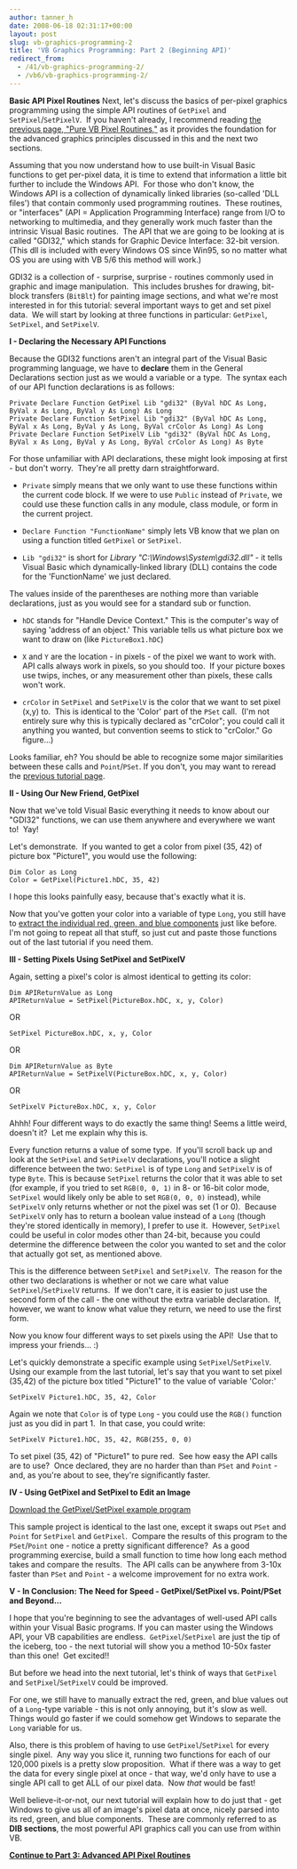 ```yaml
---
author: tanner_h
date: 2008-06-18 02:31:17+00:00
layout: post
slug: vb-graphics-programming-2
title: 'VB Graphics Programming: Part 2 (Beginning API)'
redirect_from:
  - /41/vb-graphics-programming-2/
  - /vb6/vb-graphics-programming-2/
---
```


**Basic API Pixel Routines**
Next, let's discuss the basics of per-pixel graphics programming using the simple API routines of `GetPixel` and `SetPixel`/`SetPixelV`.  If you haven't already, I recommend reading [the previous page, "Pure VB Pixel Routines,"](2008/06/17/vb-graphics-programming-1) as it provides the foundation for the advanced graphics principles discussed in this and the next two sections.

Assuming that you now understand how to use built-in Visual Basic functions to get per-pixel data, it is time to extend that information a little bit further to include the Windows API.  For those who don't know, the Windows API is a collection of dynamically linked libraries (so-called 'DLL files') that contain commonly used programming routines.  These routines, or "interfaces" (API = Application Programming Interface) range from I/O to networking to multimedia, and they generally work much faster than the intrinsic Visual Basic routines.  The API that we are going to be looking at is called "GDI32," which stands for Graphic Device Interface: 32-bit version.  (This dll is included with every Windows OS since Win95, so no matter what OS you are using with VB 5/6 this method will work.)

GDI32 is a collection of - surprise, surprise - routines commonly used in graphic and image manipulation.  This includes brushes for drawing, bit-block transfers (`BitBlt`) for painting image sections, and what we're most interested in for this tutorial: several important ways to get and set pixel data.  We will start by looking at three functions in particular: `GetPixel`, `SetPixel`, and `SetPixelV`.

**I - Declaring the Necessary API Functions**

Because the GDI32 functions aren't an integral part of the Visual Basic programming language, we have to **declare** them in the General Declarations section just as we would a variable or a type.  The syntax each of our API function declarations is as follows:

    Private Declare Function GetPixel Lib "gdi32" (ByVal hDC As Long, ByVal x As Long, ByVal y As Long) As Long
    Private Declare Function SetPixel Lib "gdi32" (ByVal hDC As Long, ByVal x As Long, ByVal y As Long, ByVal crColor As Long) As Long
    Private Declare Function SetPixelV Lib "gdi32" (ByVal hDC As Long, ByVal x As Long, ByVal y As Long, ByVal crColor As Long) As Byte

For those unfamiliar with API declarations, these might look imposing at first - but don't worry.  They're all pretty darn straightforward.
	
  * `Private` simply means that we only want to use these functions within the current code block. If we were to use `Public` instead of `Private`, we could use these function calls in any module, class module, or form in the current project.
	
  * `Declare Function "FunctionName"` simply lets VB know that we plan on using a function titled `GetPixel` or `SetPixel`.
	
  * `Lib "gdi32"` is short for _Library "C:\Windows\System\gdi32.dll"_ - it tells Visual Basic which dynamically-linked library (DLL) contains the code for the 'FunctionName' we just declared.

The values inside of the parentheses are nothing more than variable declarations, just as you would see for a standard sub or function.
	
  * `hDC` stands for "Handle Device Context." This is the computer's way of saying 'address of an object.' This variable tells us what picture box we want to draw on (like `PictureBox1.hDC`)
	
  * `X` and `Y` are the location - in pixels - of the pixel we want to work with. API calls always work in pixels, so you should too.  If your picture boxes use twips, inches, or any measurement other than pixels, these calls won't work.
	
  * `crColor` in `SetPixel` and `SetPixelV` is the color that we want to set pixel (x,y) to.  This is identical to the 'Color' part of the `PSet` call.  (I'm not entirely sure why this is typically declared as "crColor"; you could call it anything you wanted, but convention seems to stick to "crColor." Go figure...)

Looks familiar, eh? You should be able to recognize some major similarities between these calls and `Point`/`PSet`. If you don't, you may want to reread the [previous tutorial page](2008/06/17/vb-graphics-programming-1).

**II - Using Our New Friend, GetPixel**

Now that we've told Visual Basic everything it needs to know about our "GDI32" functions, we can use them anywhere and everywhere we want to!  Yay!

Let's demonstrate.  If you wanted to get a color from pixel (35, 42) of picture box "Picture1", you would use the following:

    Dim Color as Long
    Color = GetPixel(Picture1.hDC, 35, 42)

I hope this looks painfully easy, because that's exactly what it is.

Now that you've gotten your color into a variable of type `Long`, you still have to [extract the individual red, green, and blue components](2008/06/17/vb-graphics-programming-1) just like before. I'm not going to repeat all that stuff, so just cut and paste those functions out of the last tutorial if you need them.

**III - Setting Pixels Using SetPixel and SetPixelV**

Again, setting a pixel's color is almost identical to getting its color:
    
    Dim APIReturnValue as Long
    APIReturnValue = SetPixel(PictureBox.hDC, x, y, Color)

OR
    
    SetPixel PictureBox.hDC, x, y, Color

OR
    
    Dim APIReturnValue as Byte
    APIReturnValue = SetPixelV(PictureBox.hDC, x, y, Color)

OR
    
    SetPixelV PictureBox.hDC, x, y, Color

Ahhh! Four different ways to do exactly the same thing!  Seems a little weird, doesn't it?  Let me explain why this is.

Every function returns a value of some type.  If you'll scroll back up and look at the `SetPixel` and `SetPixelV` declarations, you'll notice a slight difference between the two: `SetPixel` is of type `Long` and `SetPixelV` is of type `Byte`. This is because `SetPixel` returns the color that it was able to set (for example, if you tried to set `RGB(0, 0, 1)` in 8- or 16-bit color mode, `SetPixel` would likely only be able to set `RGB(0, 0, 0)` instead), while `SetPixelV` only returns whether or not the pixel was set (1 or 0).  Because `SetPixelV` only has to return a boolean value instead of a `Long` (though they're stored identically in memory), I prefer to use it.  However, `SetPixel` could be useful in color modes other than 24-bit, because you could determine the difference between the color you wanted to set and the color that actually got set, as mentioned above.

This is the difference between `SetPixel` and `SetPixelV`.  The reason for the other two declarations is whether or not we care what value `SetPixel`/`SetPixelV` returns.  If we don't care, it is easier to just use the second form of the call - the one without the extra variable declaration.  If, however, we want to know what value they return, we need to use the first form.

Now you know four different ways to set pixels using the API!  Use that to impress your friends... :)

Let's quickly demonstrate a specific example using `SetPixel`/`SetPixelV`. Using our example from the last tutorial, let's say that you want to set pixel (35,42) of the picture box titled "Picture1" to the value of variable 'Color:'
    
    SetPixelV Picture1.hDC, 35, 42, Color

Again we note that `Color` is of type `Long` - you could use the `RGB()` function just as you did in part 1.  In that case, you could write:
    
    SetPixelV Picture1.hDC, 35, 42, RGB(255, 0, 0)

To set pixel (35, 42) of "Picture1" to pure red.  See how easy the API calls are to use?  Once declared, they are no harder than than `PSet` and `Point` - and, as you're about to see, they're significantly faster.

**IV - Using GetPixel and SetPixel to Edit an Image**

[Download the GetPixel/SetPixel example program](https://github.com/tannerhelland/vb6-code/tree/master/Brightness-effect/Part%202%20-%20API%20-%20GetPixel%20and%20SetPixel)

This sample project is identical to the last one, except it swaps out `PSet` and `Point` for `SetPixel` and `GetPixel`.  Compare the results of this program to the `PSet`/`Point` one - notice a pretty significant difference?  As a good programming exercise, build a small function to time how long each method takes and compare the results.  The API calls can be anywhere from 3-10x faster than `PSet` and `Point` - a welcome improvement for no extra work.

**V - In Conclusion: The Need for Speed - GetPixel/SetPixel vs. Point/PSet and Beyond...**

I hope that you're beginning to see the advantages of well-used API calls within your Visual Basic programs.  If you can master using the Windows API, your VB capabilities are endless.  `GetPixel`/`SetPixel` are just the tip of the iceberg, too - the next tutorial will show you a method 10-50x faster than this one!  Get excited!!

But before we head into the next tutorial, let's think of ways that `GetPixel` and `SetPixel`/`SetPixelV` could be improved.

For one, we still have to manually extract the red, green, and blue values out of a `Long`-type variable - this is not only annoying, but it's slow as well.  Things would go faster if we could somehow get Windows to separate the `Long` variable for us.

Also, there is this problem of having to use `GetPixel`/`SetPixel` for every single pixel.  Any way you slice it, running two functions for each of our 120,000 pixels is a pretty slow proposition.  What if there was a way to get the data for every single pixel at once - that way, we'd only have to use a single API call to get ALL of our pixel data.  Now _that_ would be fast!

Well believe-it-or-not, our next tutorial will explain how to do just that - get Windows to give us all of an image's pixel data at once, nicely parsed into its red, green, and blue components.  These are commonly referred to as **DIB sections**, the most powerful API graphics call you can use from within VB.


**[Continue to Part 3: Advanced API Pixel Routines](2008/06/17/vb-graphics-programming-3)**
